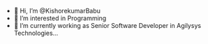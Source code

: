 - 👋 Hi, I’m @KishorekumarBabu
- 👀 I’m interested in Programming
- 🌱 I’m currently working as Senior Software Developer in Agilysys Technologies...

<!---
KishorekumarBabu/KishorekumarBabu is a ✨ special ✨ repository because its `README.md` (this file) appears on your GitHub profile.
You can click the Preview link to take a look at your changes.
--->
